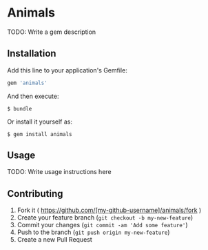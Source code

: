 # Animals

TODO: Write a gem description

## Installation

Add this line to your application's Gemfile:

```ruby
gem 'animals'
```

And then execute:

    $ bundle

Or install it yourself as:

    $ gem install animals

## Usage

TODO: Write usage instructions here

## Contributing

1. Fork it ( https://github.com/[my-github-username]/animals/fork )
2. Create your feature branch (`git checkout -b my-new-feature`)
3. Commit your changes (`git commit -am 'Add some feature'`)
4. Push to the branch (`git push origin my-new-feature`)
5. Create a new Pull Request

